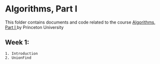 Algorithms, Part I
==================

This folder contains documents and code related to the course [Algorithms, Part I
](https://www.coursera.org/learn/algorithms-part1) by Princeton University

Week 1:
-------

    1. Introduction
    2. UnionFind